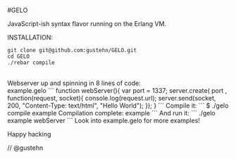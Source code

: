 #GELO

JavaScript-ish syntax flavor running on the Erlang VM.

INSTALLATION:<br>
```
git clone git@github.com:gustehn/GELO.git
cd GELO
./rebar compile
```
<br>
Webserver up and spinning in 8 lines of code:<br>
example.gelo
```
function webServer(){
    var port = 1337;
    server.create( port
                   , function(request, socket){
                         console.log(request.url);
                         server.send(socket, 200, "Content-Type: text/html", "Hello World");
                  });
}
```
Compile it:
```
$ ./gelo compile example
Compilation complete: example
```
And run it:
```
./gelo example webServer
```
Look into example.gelo for more examples!

Happy hacking

//
@gustehn
